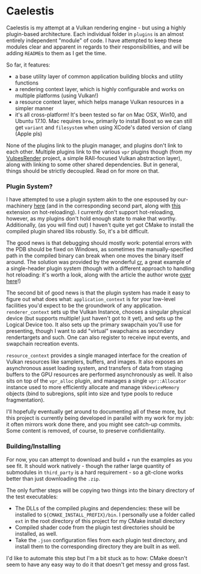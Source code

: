 # Caelestis

Caelestis is my attempt at a Vulkan rendering engine - but using a highly plugin-based architecture. Each individual folder in `plugins` is an almost entirely independent "module" of code. I have attempted to keep these modules clear and apparent in regards to their responsibilities, and will be adding `README`s to them as I get the time. 

So far, it features:
- a base utility layer of common application building blocks and utility functions
- a rendering context layer, which is highly configurable and works on multiple platforms (using Vulkan!)
- a resource context layer, which helps manage Vulkan resources in a simpler manner
- it's all cross-platform! It's been tested so far on Mac OSX, Win10, and Ubuntu 17.10. Mac requires `brew`, primarily to install Boost so we can still get `variant` and `filesystem` when using XCode's dated version of clang (Apple pls)

None of the plugins link to the plugin manager, and plugins don't link to each other. Multiple plugins link to the various `vpr` plugins though (from my [VulpesRender](https://github.com/fuchstraumer/VulpesRender) project, a simple RAII-focused Vulkan abstraction layer), along with linking to some other shared dependencies. But in general, things should be strictly decoupled. Read on for more on that.

### Plugin System?

I have attempted to use a plugin system akin to the one espoused by our-machinery [here](http://ourmachinery.com/post/little-machines-working-together-part-1/) (and in the corresponding second part, along with [this]() extension on hot-reloading). I currently don't support hot-reloading, however, as my plugins don't hold enough state to make that worthy. Additionally, (as you will find out) I haven't quite yet got CMake to install the compiled plugin shared libs robustly. So, it's a bit difficult.

The good news is that debugging should mostly work: potential errors with the PDB should be fixed on Windows, as sometimes the manually-specified path in the compiled binary can break when one moves the binary itself around. The solution was provided by the wonderful [cr](https://github.com/fungos/cr), a great example of a single-header plugin system (though with a different approach to handling hot reloading: it's worth a look, along with the article the author wrote [over here](https://fungos.github.io/blog/2017/11/20/cr.h-a-simple-c-hot-reload-header-only-library/)!)

The second bit of good news is that the plugin system has made it easy to figure out what does what: `application_context` is for your low-level facilities you'd expect to be the groundwork of any application. `renderer_context` sets up the Vulkan Instance, chooses a singular physical device (but supports multiple! just haven't got to it yet), and sets up the Logical Device too. It also sets up the primary swapchain you'll use for presenting, though I want to add "virtual" swapchains as secondary rendertargets and such. One can also register to receive input events, and swapchain recreation events.

`resource_context` provides a single managed interface for the creation of Vulkan resources like samplers, buffers, and images. It also exposes an asynchronous asset loading system, and transfers of data from staging buffers to the GPU resources are performed asynchronously as well. It also sits on top of the `vpr_alloc` plugin, and manages a single `vpr::Allocator` instance used to more efficiently allocate and manage `VkDeviceMemory` objects (bind to subregions, split into size and type pools to reduce fragmentation).

I'll hopefully eventually get around to documenting all of these more, but this project is currently being developed in parallel with my work for my job: it often mirrors work done there, and you might see catch-up commits. Some content is removed, of course, to preserve confidientality. 

### Building/Installing

For now, you can attempt to download and build + run the examples as you see fit. It should work natively - though the rather large quantity of submodules in `third_party` is a hard requirement - so a git-clone works better than just downloading the `.zip`.

The only further steps will be copying two things into the binary directory of the test executables:
- The DLLs of the compiled plugins and dependencies: these will be installed to `${CMAKE_INSTALL_PREFIX}/bin`. I personally use a folder called `ext` in the root directory of this project for my CMake install directory
- Compiled shader code from the plugin test directories should be installed, as well.
- Take the `.json` configuration files from each plugin test directory, and install them to the corresponding directory they are built in as well.

I'd like to automate this step but I'm a bit stuck as to how: CMake doesn't seem to have any easy way to do it that doesn't get messy and gross fast.
